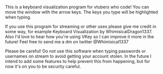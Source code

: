 This is a keyboard visualization program for vtubers who code!
You can move the window with the arrow keys.
The keys you type will be highlighted when typing.

If you use this program for streaming or other uses please give me credit in some way,
for example Keyboard Visualization by WhimisicalDragon1337. Also I'd love to hear how you're
using VKey so I can improve it more in the future! Feel free to send me a dm on twitter @Whimisical1337

Please be careful! Do not use this software when typing passwords or usernames
on stream to avoid getting your account stolen. In the future I intend to add
some features to help prevent this from happening, but for now it's on you to
be security careful.

